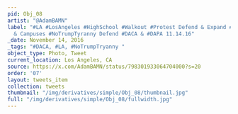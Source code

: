 ```yaml
---
pid: Obj_08
artist: "@AdamBAMN"
label: "#LA #LosAngeles #HighSchool #Walkout #Protest Defend & Expand #Sanctuary Cities
  & Campuses #NoTrumpTyranny Defend #DACA & #DAPA 11.14.16"
_date: November 14, 2016
_tags: "#DACA, #LA, #NoTrumpTryanny "
object_type: Photo, Tweet
current_location: Los Angeles, CA
source: https://x.com/AdamBAMN/status/798301933064704000?s=20
order: '07'
layout: tweets_item
collection: tweets
thumbnail: "/img/derivatives/simple/Obj_08/thumbnail.jpg"
full: "/img/derivatives/simple/Obj_08/fullwidth.jpg"
---
```

